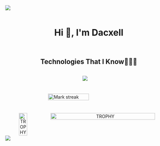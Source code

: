 <!--horizontal divider(gradiant)-->
<img src="https://user-images.githubusercontent.com/73097560/115834477-dbab4500-a447-11eb-908a-139a6edaec5c.gif">

<div id="user-content-toc">
  <ul align="center">
    <summary><h1 style="display: inline-block">Hi 👋, I'm Dacxell</h1></summary>
  </ul>
</div>

<div id="user-content-toc">
  <ul align="center">
    <summary><h2 style="display: inline-block">Technologies That I Know👨🏻‍💻</h2></summary>
  </ul>
</div>

<p align="center">
  <a href="https://skillicons.dev">
    <img src="https://skillicons.dev/icons?i=vscode,unity,blender,cs,git,css,java,js,py,html,nodejs,github,mysql,react,ts,ae,gmail,htmx,linkedin,discord,npm,obsidian,ps,windows&perline=12" />
  </a>
</p>


<div style="margin: 40; display: flex; justify-content: center">
  <img align="center" title="🔥 Get streak stats for your profile at git.io/streak-stats" alt="Mark streak" src="https://github-readme-streak-stats.herokuapp.com/?user=Dach7&theme=dark&hide_border=false" style="width: 55%" /> 
</div>

<div align=center style="display: flex; justify-content: center">
    <img align="center" width=24% src="https://github-trophies.vercel.app/?username=Dach7&theme=radical&row=2&column=2&margin-h=15&margin-w=5&no-bg=true&rank=SECRET" alt="TROPHY" />
    <img align="center" width=84% src="https://github-profile-trophy.vercel.app/?username=Dach7&theme=radical&row=1&column=7&margin-h=15&margin-w=5&no-bg=true" alt="TROPHY" />    
</div>

<img src="https://user-images.githubusercontent.com/73097560/115834477-dbab4500-a447-11eb-908a-139a6edaec5c.gif">
<!--
**Dach7/Dach7** is a ✨ _special_ ✨ repository because its `README.md` (this file) appears on your GitHub profile.

Here are some ideas to get you started:

- 🔭 I’m currently working on ...
- 🌱 I’m currently learning ...
- 👯 I’m looking to collaborate on ...
- 🤔 I’m looking for help with ...
- 💬 Ask me about ...
- 📫 How to reach me: ...
- 😄 Pronouns: ...
- ⚡ Fun fact: ...
-->
